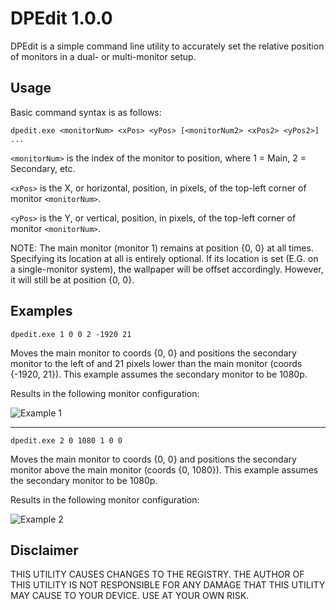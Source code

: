 # DPEdit 1.0.0
DPEdit is a simple command line utility to accurately set the relative position of monitors in a dual- or multi-monitor setup.

## Usage

Basic command syntax is as follows:
```
dpedit.exe <monitorNum> <xPos> <yPos> [<monitorNum2> <xPos2> <yPos2>] ...
```
`<monitorNum>` is the index of the monitor to position, where 1 = Main, 2 = Secondary, etc.

`<xPos>` is the X, or horizontal, position, in pixels, of the top-left corner of monitor `<monitorNum>`.

`<yPos>` is the Y, or vertical, position, in pixels, of the top-left corner of monitor `<monitorNum>`.

NOTE: The main monitor (monitor 1) remains at position {0, 0} at all times. Specifying its location at all is entirely optional.
If its location is set (E.G. on a single-monitor system), the wallpaper will be offset accordingly. However, it will still be at position {0, 0}.

## Examples

```
dpedit.exe 1 0 0 2 -1920 21
```
Moves the main monitor to coords {0, 0} and positions the secondary monitor to the left of
and 21 pixels lower than the main monitor (coords {-1920, 21}).
This example assumes the secondary monitor to be 1080p.

Results in the following monitor configuration:

![Example 1](https://user-images.githubusercontent.com/43104632/122635504-585a4880-d0b2-11eb-8242-18adf913d570.jpg)

---

```
dpedit.exe 2 0 1080 1 0 0
```
Moves the main monitor to coords {0, 0} and positions the secondary monitor above the main monitor (coords {0, 1080}).
This example assumes the secondary monitor to be 1080p.

Results in the following monitor configuration:

![Example 2](https://user-images.githubusercontent.com/43104632/122635610-ecc4ab00-d0b2-11eb-9b39-dbfc91be58bc.jpg)

## Disclaimer
THIS UTILITY CAUSES CHANGES TO THE REGISTRY.
THE AUTHOR OF THIS UTILITY IS NOT RESPONSIBLE FOR ANY DAMAGE THAT THIS UTILITY MAY CAUSE TO YOUR DEVICE.
USE AT YOUR OWN RISK.
